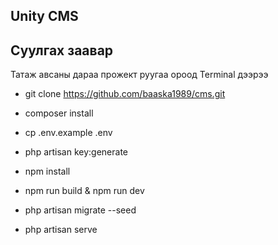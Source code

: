 ## Unity CMS


## Суулгах заавар

Татаж авсаны дараа прожект руугаа ороод Terminal дээрээ

- git clone https://github.com/baaska1989/cms.git

- composer install
- cp .env.example .env
- php artisan key:generate
- npm install
- npm run build & npm run dev 
- php artisan migrate --seed
- php artisan serve
